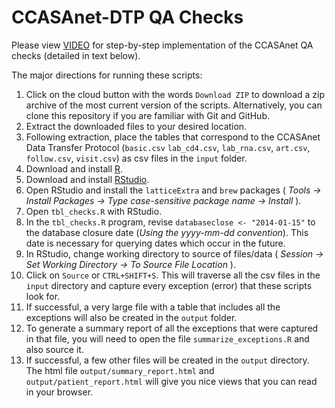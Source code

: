 # CCASAnet-DTP QA Checks

Please view [VIDEO](http://youtu.be/csMUspWNiMA) for step-by-step implementation of the CCASAnet QA checks (detailed in text below).

The major directions for running these scripts:

1. Click on the cloud button with the words `Download ZIP` to download a zip archive of the most current version of the scripts.  Alternatively, you can clone this repository if you are familiar with Git and GitHub.
2. Extract the downloaded files to your desired location.
3. Following extraction, place the tables that correspond to the CCASAnet Data Transfer Protocol (`basic.csv` `lab_cd4.csv`, `lab_rna.csv`, `art.csv`, `follow.csv`, `visit.csv`) as csv files in the `input` folder.  
4. Download and install [R](http://www.r-project.org).
5. Download and install [RStudio](http://www.rstudio.com).
6. Open RStudio and install the `latticeExtra` and `brew` packages ( _Tools -> Install Packages -> Type case-sensitive package name -> Install_ ). 
7. Open `tbl_checks.R` with RStudio.
8. In the `tbl_checks.R` program, revise `databaseclose <- "2014-01-15"` to the database closure date (_Using the yyyy-mm-dd convention_).  This date is necessary for querying dates which occur in the future.
9. In RStudio, change working directory to source of files/data ( _Session -> Set Working Directory -> To Source File Location_ ).
10. Click on `Source` or `CTRL+SHIFT+S`. This will traverse all the csv files in the `input` directory and capture every exception (error) that these scripts look for.
11. If successful, a very large file with a table that includes all the exceptions will also be created in the `output` folder.
12. To generate a summary report of all the exceptions that were captured in that file, you will need to open the file `summarize_exceptions.R` and also source it.
13. If successful, a few other files will be created in the `output` directory. The html file `output/summary_report.html` and `output/patient_report.html` will give you nice views that you can read in your browser.


